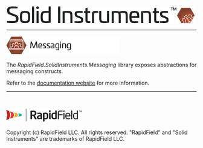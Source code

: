 <!--
Copyright (c) RapidField LLC. Licensed under the MIT License. See LICENSE.txt in the project root for license information.
-->

![Solid Instruments logo](../../SolidInstruments.Logo.Color.Transparent.500w.png)
- - -

![Messaging label](Label.Messaging.300w.png)

The *RapidField.SolidInstruments.Messaging* library exposes abstractions for messaging constructs.

Refer to the [documentation website](https://www.solidinstruments.com/api/RapidField.SolidInstruments.Messaging.html) for more information.

- - -
<br />

![RapidField logo](../../RapidField.Logo.Color.Black.Transparent.200w.png)
<br /><br />
Copyright (c) RapidField LLC. All rights reserved. "RapidField" and "Solid Instruments" are trademarks of RapidField LLC.